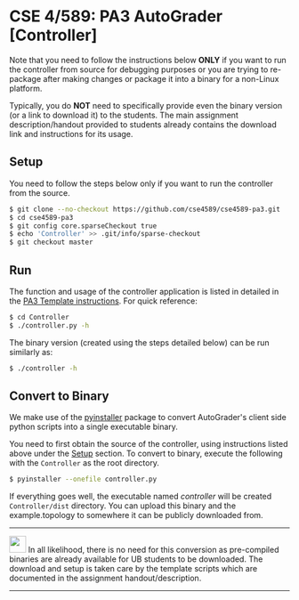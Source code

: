 # CSE 4/589: PA3 AutoGrader [Controller]

Note that you need to follow the instructions below **ONLY** if you want to run the controller from source for debugging purposes or you are trying to re-package after making changes or package it into a binary for a non-Linux platform.

Typically, you do **NOT** need to specifically provide even the binary version (or a link to download it) to the students. The main assignment description/handout provided to students already contains the download link and instructions for its usage.

## Setup
You need to follow the steps below only if you want to run the controller from the source.

```bash
$ git clone --no-checkout https://github.com/cse4589/cse4589-pa3.git
$ cd cse4589-pa3
$ git config core.sparseCheckout true
$ echo 'Controller' >> .git/info/sparse-checkout
$ git checkout master
```

## Run
The function and usage of the controller application is listed in detailed in the [PA3 Template instructions](https://docs.google.com/document/d/14Uq8NinrflLrsb4y0iy2J9XsMDk4FaXkK-0NRUlOj0M/pub). For quick reference:

```bash
$ cd Controller
$ ./controller.py -h
```

The binary version (created using the steps detailed below) can be run similarly as:

```bash
$ ./controller -h
```

## Convert to Binary
We make use of the [pyinstaller](http://www.pyinstaller.org/) package to convert AutoGrader's client side python scripts into a single executable binary.

You need to first obtain the source of the controller, using instructions listed above under the [Setup](https://github.com/cse4589/cse4589-pa3/tree/master/Grader/local#setup) section. To convert to binary, execute the following with the ```Controller``` as the root directory.

```bash
$ pyinstaller --onefile controller.py
```

If everything goes well, the executable named _controller_ will be created ```Controller/dist``` directory. You can upload this binary and the example.topology to somewhere it can be publicly downloaded from.

***
<img src="https://cse4589.github.io/assets/site/images/UB_BLU_RGB.png" width=30></img>
In all likelihood, there is no need for this conversion as pre-compiled binaries are already available for UB students to be downloaded. The download and setup is taken care by the template scripts which are documented in the assignment handout/description.
***

